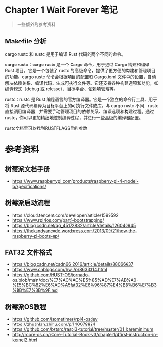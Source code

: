 # Chapter 1 Wait Forever 笔记

> 一些额外的参考资料


## Makefile 分析

cargo rustc 和 rustc 是用于编译 Rust 代码的两个不同的命令。

cargo rustc：cargo rustc 是一个 Cargo 命令，用于通过 Cargo 构建和编译 Rust 项目。它是一个包装了 rustc 的高级命令，提供了更方便的构建和管理项目的功能。cargo rustc 命令会根据项目的配置和 Cargo.toml 文件中的设置，自动解决依赖关系、编译代码、生成可执行文件等。它还支持各种构建选项和功能，如编译模式（debug 或 release）、目标平台、依赖项管理等。

rustc：rustc 是 Rust 编程语言的官方编译器。它是一个独立的命令行工具，用于将 Rust 源代码编译为目标平台上的可执行文件或库。与 cargo rustc 不同，rustc 直接调用编译器，并需要手动管理项目的依赖关系、编译选项和构建过程。通过 rustc，你可以更加精细地控制编译过程，并进行一些高级的编译器配置。

[rustc文档](https://doc.rust-lang.org/rustc/codegen-options/index.html)里可以找到RUSTFLAGS里的参数

# 参考资料

## 树莓派文档手册

- https://www.raspberrypi.com/products/raspberry-pi-4-model-b/specifications/

## 树莓派启动流程

- https://cloud.tencent.com/developer/article/1599592
- https://www.rpi4os.com/part1-bootstrapping/
- https://blog.csdn.net/qq_45172832/article/details/126040945
- https://thekandyancode.wordpress.com/2013/09/21/how-the-raspberry-pi-boots-up/

## FAT32 文件格式
- https://blog.csdn.net/csdn66_2016/article/details/88066637
- https://www.cnblogs.com/hwli/p/8633314.html
- https://github.com/HUST-OS/tornado-os/blob/main/doc/%E7%AC%AC%E5%85%AD%E7%AB%A0-%E5%BC%82%E6%AD%A5fat32%E6%96%87%E4%BB%B6%E7%B3%BB%E7%BB%9F.md

## 树莓派OS教程

- https://github.com/isometimes/rpi4-osdev
- https://zhuanlan.zhihu.com/p/140078824
- https://github.com/bztsrc/raspi3-tutorial/tree/master/01_bareminimum
- http://rcore-os.cn/rCore-Tutorial-Book-v3/chapter1/4first-instruction-in-kernel2.html